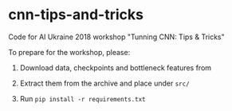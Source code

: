 # cnn-tips-and-tricks
Code for AI Ukraine 2018 workshop "Tunning CNN: Tips &amp; Tricks"


To prepare for the workshop, please:

1. Download data, checkpoints and bottleneck features from <link>

2. Extract them from the archive and place under `src/`

3. Run `pip install -r requirements.txt`
